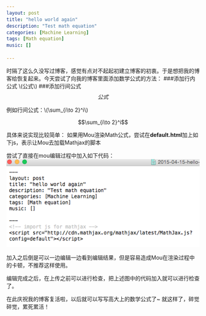 ```yaml
---
layout: post
title: "hello world again"
description: "Test math equation"
categories: [Machine Learning]
tags: [Math equation]
music: []

---
```



时隔了这么久没写过博客，感觉有点对不起起初建立博客的初衷。于是想把我的博客给恢复起来。今天尝试了向我的博客里面添加数学公式的方法：
###添加行内公式
	\\(公式\\)
###添加行间公式
	$$公式$$

例如行间公式：\\(\sum_{i\to 2}^i\\)

$$\sum_{i\to 2}^i$$

具体来说实现比较简单：
如果用Mou渲染Math公式，尝试在**default.html**加上如下js，表示让Mou去加载Mathjax的脚本

尝试了直接在mou编辑过程中加入如下代码：
![image](/assets/images/2015-04-16-mathequa.png)

加入之后倒是可以一边编辑一边看到编辑结果，但是容易造成Mou在渲染过程中的卡顿，不推荐这样使用。

编辑完成之后，在上传之前可以进行检查，把上述图中的代码加入就可以进行检查了。

在此庆祝我的博客复活啦，以后就可以写写高大上的数学公式了~ 就这样了，碎觉碎觉，累死累活！

